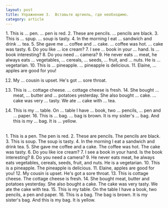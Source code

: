 ```yaml
---
layout: post
title: Упражнение 3.  Вставьте артикль, где необходимо.
category: article
---
```

<section class="question">
1. This is ... pen. ... pen is red. 2. These are pencils. ... pencils are black. 3. This is ... spup. ... soup is tasty. 4. In the morning I eat ... sandwich and drink ... tea. 5. She gave me ... coffee and ... cake. ... coffee was hot. ... cake was tasty. 6. Do you like ... ice cream? 7. I see ... book in your ... hand. Is ... book interesting? 8. Do you need ... camera? 9. He never eats ... meat, he always eats ... vegetables, ... cereals, ... seeds, ... fruit, and ... nuts. He is ... vegetarian. 10. This is ... pineapple. ... pineapple is delicious. 11. Elaine, ... apples are good for you!

12. My ... cousin is upset. He's got ... sore throat.

13. This is ... cottage cheese. ... cottage cheese is fresh. 14. She bought ... meat, ... butter and ... potatoes yesterday. She also bought ... cake. ... cake was very ... tasty. We ate ... cake with ... tea.

15. This is my ... table. On ... table I have ... book, two ... pencils, ... pen and ... paper. 16. This is ... bag. ... bag is brown. It is my sister's ... bag. And this is my ... bag. It is ... yellow.<br><br>
</section>

<section class="answer">
1. This is a pen. The pen is red. 2. These are pencils. The pencils are black. 3. This is soup. The soup is tasty. 4. In the morning I eat a sandwich and drink tea. 5. She gave me coffee and a cake. The coffee was hot. The cake was tasty. 6. Do you like ice cream? 7. I see a book in your hand. Is the book interesting? 8. Do you need a camera? 9. He never eats meat, he always eats vegetables, cereals, seeds, fruit, and nuts. He is a vegetarian. 10. This is a pineapple. The pineapple is delicious. 11. Elaine, apples are good for you! 12. My cousin is upset. He's got a sore throat. 13. This is cottage cheese. The cottage cheese is fresh. 14. She bought meat, butter and potatoes yesterday. She also bought a cake. The cake was very tasty. We ate the cake with tea. 15. This is my table. On the table I have a book, two pencils, a pen and paper. 16. This is a bag. The bag is brown. It is my sister's bag. And this is my bag. It is yellow.
</section>